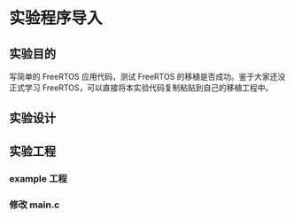 # 实验程序导入

## 实验目的

写简单的 FreeRTOS 应用代码，测试 FreeRTOS 的移植是否成功。鉴于大家还没正式学习
FreeRTOS，可以直接将本实验代码复制粘贴到自己的移植工程中。

## 实验设计

## 实验工程

### example 工程

### 修改 main.c

